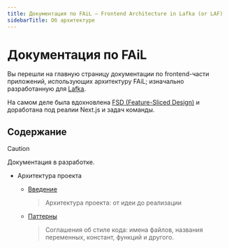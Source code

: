 ```yaml
---
title: Документация по FAiL — Frontend Architecture in Lafka (or LAF)
sidebarTitle: Об архитектуре
---
```


# Документация по FAiL

Вы перешли на главную страницу документации по frontend-части
приложений, использующих архитектуру FAiL; изначально разработанную
для [Lafka](https://github.com/Lazy-And-Focused/lafka).

На самом деле была вдохновлена
[FSD (Feature-Sliced Design)](https://feature-sliced.design/) и
доработана под реалии Next.js и задач команды.

## Содержание

<!-- prettier-ignore -->
> [!CAUTION]
>
> Документация в разработке.

- Архитектура проекта
  - [Введение](/architectures/fail/introduction.md)

    > Архитектура проекта: от идеи до реализации

  - [Паттерны](/architectures/fail/patterns.md)

    > Соглашения об стиле кода: имена файлов, названия переменных,
    > констант, функций и другого.
